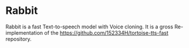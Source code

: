 # Rabbit

Rabbit is a fast Text-to-speech model with Voice cloning. It is a gross Re-implementation of the https://github.com/152334H/tortoise-tts-fast repository. 

